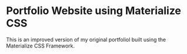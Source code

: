 # Portfolio Website using Materialize CSS

This is an improved version of my original portfoliol built using the Materialize CSS Framework.